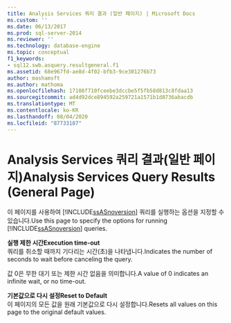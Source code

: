 ```yaml
---
title: Analysis Services 쿼리 결과 (일반 페이지) | Microsoft Docs
ms.custom: ''
ms.date: 06/13/2017
ms.prod: sql-server-2014
ms.reviewer: ''
ms.technology: database-engine
ms.topic: conceptual
f1_keywords:
- sql12.swb.asquery.resultgeneral.f1
ms.assetid: 68e967fd-ae8d-4f02-bfb3-9ce301276b73
author: mashamsft
ms.author: mathoma
ms.openlocfilehash: 17108f710fceebe3dccbe5f5fb58d813c8fdaa13
ms.sourcegitcommit: ad4d92dce894592a259721a1571b1d8736abacdb
ms.translationtype: MT
ms.contentlocale: ko-KR
ms.lasthandoff: 08/04/2020
ms.locfileid: "87733187"
---
```

# <a name="analysis-services-query-results-general-page"></a><span data-ttu-id="e2c00-102">Analysis Services 쿼리 결과(일반 페이지)</span><span class="sxs-lookup"><span data-stu-id="e2c00-102">Analysis Services Query Results (General Page)</span></span>
  <span data-ttu-id="e2c00-103">이 페이지를 사용하여 [!INCLUDE[ssASnoversion](../includes/ssasnoversion-md.md)] 쿼리를 실행하는 옵션을 지정할 수 있습니다.</span><span class="sxs-lookup"><span data-stu-id="e2c00-103">Use this page to specify the options for running [!INCLUDE[ssASnoversion](../includes/ssasnoversion-md.md)] queries.</span></span>  
  
 <span data-ttu-id="e2c00-104">**실행 제한 시간**</span><span class="sxs-lookup"><span data-stu-id="e2c00-104">**Execution time-out**</span></span>  
 <span data-ttu-id="e2c00-105">쿼리를 취소할 때까지 기다리는 시간(초)을 나타냅니다.</span><span class="sxs-lookup"><span data-stu-id="e2c00-105">Indicates the number of seconds to wait before canceling the query.</span></span>  
  
 <span data-ttu-id="e2c00-106">값 0은 무한 대기 또는 제한 시간 없음을 의미합니다.</span><span class="sxs-lookup"><span data-stu-id="e2c00-106">A value of 0 indicates an infinite wait, or no time-out.</span></span>  
  
 <span data-ttu-id="e2c00-107">**기본값으로 다시 설정**</span><span class="sxs-lookup"><span data-stu-id="e2c00-107">**Reset to Default**</span></span>  
 <span data-ttu-id="e2c00-108">이 페이지의 모든 값을 원래 기본값으로 다시 설정합니다.</span><span class="sxs-lookup"><span data-stu-id="e2c00-108">Resets all values on this page to the original default values.</span></span>  
  
  
